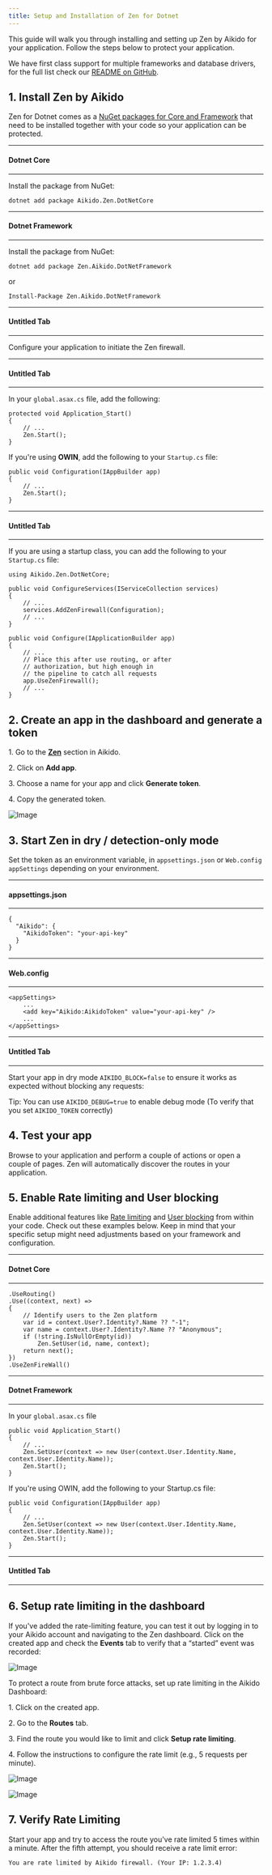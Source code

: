```yaml
---
title: Setup and Installation of Zen for Dotnet
---
```



This guide will walk you through installing and setting up Zen by Aikido for your application. Follow the steps below to protect your application.

We have first class support for multiple frameworks and database drivers, for the full list check our [README on GitHub](https://github.com/AikidoSec/firewall-dotnet).

## 1. Install Zen by Aikido

Zen for Dotnet comes as a [NuGet packages for Core and Framework](https://www.nuget.org/profiles/AikidoSecurity) that need to be installed together with your code so your application can be protected. 

--------
#### Dotnet Core
--------

Install the package from NuGet:

```
dotnet add package Aikido.Zen.DotNetCore
```


--------
#### Dotnet Framework
--------

Install the package from NuGet:

```
dotnet add package Zen.Aikido.DotNetFramework
```

or

```
Install-Package Zen.Aikido.DotNetFramework
```


--------
#### Untitled Tab
--------



Configure your application to initiate the Zen firewall. 

--------
#### Untitled Tab
--------

In your `global.asax.cs` file, add the following:

```
protected void Application_Start()
{
    // ...
    Zen.Start();
}
```

If you're using **OWIN**, add the following to your `Startup.cs` file:

```
public void Configuration(IAppBuilder app)
{
    // ...
    Zen.Start();
}
```


--------
#### Untitled Tab
--------

If you are using a startup class, you can add the following to your `Startup.cs` file:

```
using Aikido.Zen.DotNetCore;

public void ConfigureServices(IServiceCollection services)
{
    // ...
    services.AddZenFirewall(Configuration);
    // ...
}

public void Configure(IApplicationBuilder app)
{
    // ...
    // Place this after use routing, or after 
    // authorization, but high enough in 
    // the pipeline to catch all requests
    app.UseZenFirewall(); 
    // ...
}
```



## 2. Create an app in the dashboard and generate a token

1\. Go to the [**Zen**](https://app.aikido.dev/runtime/services) section in Aikido.

2\. Click on **Add app**.

3\. Choose a name for your app and click **Generate token**.

4\. Copy the generated token.

![Image](https://ucarecdn.com/f85939dd-63cb-4b71-bd77-8dfb9c42833b/)

## 3. Start Zen in dry / detection-only mode

Set the token as an environment variable, in `appsettings.json` or `Web.config` `appSettings` depending on your environment.

--------
#### appsettings.json
--------

```
{
  "Aikido": {
    "AikidoToken": "your-api-key"
  }
}
```


--------
#### Web.config
--------

```
<appSettings>
    ...
    <add key="Aikido:AikidoToken" value="your-api-key" />
    ...
</appSettings>
```


--------
#### Untitled Tab
--------



Start your app in dry mode `AIKIDO_BLOCK=false` to ensure it works as expected without blocking any requests:

Tip: You can use `AIKIDO_DEBUG=true` to enable debug mode (To verify that you set `AIKIDO_TOKEN` correctly)

## 4. Test your app

Browse to your application and perform a couple of actions or open a couple of pages. Zen will automatically discover the routes in your application.

## 5. Enable Rate limiting and User blocking

Enable additional features like [Rate limiting](https://help.aikido.dev/doc/setting-up-rate-limiting-for-endpoints/docFzLop0bgw) and [User blocking](https://help.aikido.dev/doc/block-users-with-zen/docbO6Nm6Zb1) from within your code. Check out these examples below. Keep in mind that your specific setup might need adjustments based on your framework and configuration.

--------
#### Dotnet Core
--------

```
.UseRouting()
.Use((context, next) =>
{
    // Identify users to the Zen platform
    var id = context.User?.Identity?.Name ?? "-1";
    var name = context.User?.Identity?.Name ?? "Anonymous";
    if (!string.IsNullOrEmpty(id))
        Zen.SetUser(id, name, context);
    return next();
})
.UseZenFireWall()
```


--------
#### Dotnet Framework
--------

In your `global.asax.cs` file

```
public void Application_Start()
{
    // ...
    Zen.SetUser(context => new User(context.User.Identity.Name, context.User.Identity.Name));
    Zen.Start();
}
```

If you're using OWIN, add the following to your Startup.cs file:

```
public void Configuration(IAppBuilder app)
{
    // ...
    Zen.SetUser(context => new User(context.User.Identity.Name, context.User.Identity.Name));
    Zen.Start();
}
```


--------
#### Untitled Tab
--------



## 6. Setup rate limiting in the dashboard

If you've added the rate-limiting feature, you can test it out by logging in to your Aikido account and navigating to the Zen dashboard. Click on the created app and check the **Events** tab to verify that a “started” event was recorded:

![Image](https://ucarecdn.com/8d0d5d72-855b-4085-8b7a-d7df670eb2b6/)

To protect a route from brute force attacks, set up rate limiting in the Aikido Dashboard:

1\. Click on the created app.

2\. Go to the **Routes** tab.

3\. Find the route you would like to limit and click **Setup rate limiting**.

4\. Follow the instructions to configure the rate limit (e.g., 5 requests per minute).

![Image](https://ucarecdn.com/4f437e18-1f29-4e43-8ca5-5ca116c58fc3/)

![Image](https://ucarecdn.com/3a82744b-67f9-4429-9ea7-e26f6565ac12/)

## 7. Verify Rate Limiting

Start your app and try to access the route you've rate limited 5 times within a minute. After the fifth attempt, you should receive a rate limit error:

```
You are rate limited by Aikido firewall. (Your IP: 1.2.3.4)
```